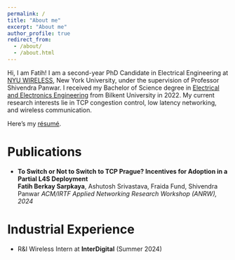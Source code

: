 ```yaml
---
permalink: /
title: "About me"
excerpt: "About me"
author_profile: true
redirect_from: 
  - /about/
  - /about.html
---
```



Hi, I am Fatih! I am a second-year PhD Candidate in Electrical Engineering at [NYU WIRELESS](https://wireless.engineering.nyu.edu), New York University, under the supervision of Professor Shivendra Panwar. I received my Bachelor of Science degree in [Electrical and Electronics Engineering](https://ee.bilkent.edu.tr/en/) from Bilkent University in 2022. My current research interests lie in TCP congestion control, low latency networking, and wireless communication. 

Here’s my [résumé](https://fatihsarpkaya.github.io/files/Fatih_Berkay_Sarpkaya_CV.pdf).

Publications
======

- **To Switch or Not to Switch to TCP Prague? Incentives for Adoption in a Partial L4S Deployment**  
   **Fatih Berkay Sarpkaya**, Ashutosh Srivastava, Fraida Fund, Shivendra Panwar
   _ACM/IRTF Applied Networking Research Workshop (ANRW), 2024_

Industrial Experience
======

- R&I Wireless Intern at **InterDigital** (Summer 2024)
